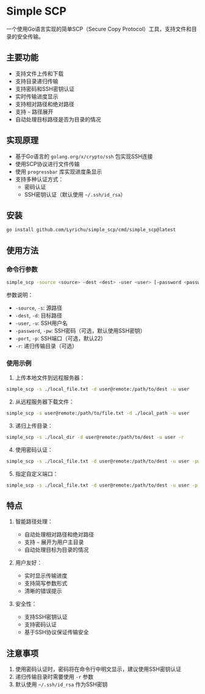 # Simple SCP

一个使用Go语言实现的简单SCP（Secure Copy Protocol）工具，支持文件和目录的安全传输。

## 主要功能

- 支持文件上传和下载
- 支持目录递归传输
- 支持密码和SSH密钥认证
- 实时传输进度显示
- 支持相对路径和绝对路径
- 支持 `~` 路径展开
- 自动处理目标路径是否为目录的情况

## 实现原理

- 基于Go语言的 `golang.org/x/crypto/ssh` 包实现SSH连接
- 使用SCP协议进行文件传输
- 使用 `progressbar` 库实现进度条显示
- 支持多种认证方式：
  - 密码认证
  - SSH密钥认证（默认使用 `~/.ssh/id_rsa`）

## 安装

```bash
go install github.com/Lyrichu/simple_scp/cmd/simple_scp@latest
```

## 使用方法

### 命令行参数

```bash
simple_scp -source <source> -dest <dest> -user <user> [-password <password>] [-port <port>] [-r]
```

参数说明：
- `-source`, `-s`: 源路径
- `-dest`, `-d`: 目标路径
- `-user`, `-u`: SSH用户名
- `-password`, `-pw`: SSH密码（可选，默认使用SSH密钥）
- `-port`, `-p`: SSH端口（可选，默认22）
- `-r`: 递归传输目录（可选）

### 使用示例

1. 上传本地文件到远程服务器：
```bash
simple_scp -s ./local_file.txt -d user@remote:/path/to/dest -u user
```

2. 从远程服务器下载文件：
```bash
simple_scp -s user@remote:/path/to/file.txt -d ./local_path -u user
```

3. 递归上传目录：
```bash
simple_scp -s ./local_dir -d user@remote:/path/to/dest -u user -r
```

4. 使用密码认证：
```bash
simple_scp -s ./local_file.txt -d user@remote:/path/to/dest -u user -pw your_password
```

5. 指定自定义端口：
```bash
simple_scp -s ./local_file.txt -d user@remote:/path/to/dest -u user -p 2222
```

## 特点

1. 智能路径处理：
   - 自动处理相对路径和绝对路径
   - 支持 `~` 展开为用户主目录
   - 自动处理目标为目录的情况

2. 用户友好：
   - 实时显示传输进度
   - 支持简写参数形式
   - 清晰的错误提示

3. 安全性：
   - 支持SSH密钥认证
   - 支持密码认证
   - 基于SSH协议保证传输安全

## 注意事项

1. 使用密码认证时，密码将在命令行中明文显示，建议使用SSH密钥认证
2. 递归传输目录时需要使用 `-r` 参数
3. 默认使用 `~/.ssh/id_rsa` 作为SSH密钥